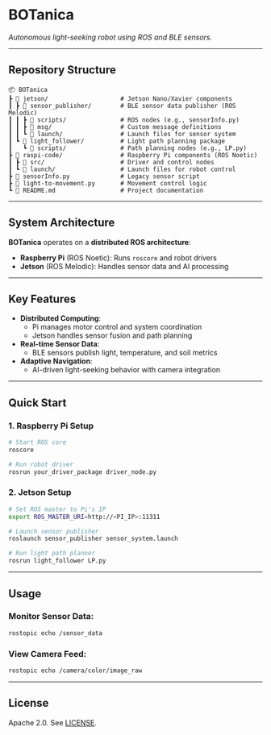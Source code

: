 # **BOTanica**  
*Autonomous light-seeking robot using ROS and BLE sensors.*

---

## **Repository Structure**  
```plaintext
📦 BOTanica
┣ 📂 jetson/                    # Jetson Nano/Xavier components
┃ ┣ 📂 sensor_publisher/        # BLE sensor data publisher (ROS Melodic)
┃ ┃ ┣ 📂 scripts/               # ROS nodes (e.g., sensorInfo.py)
┃ ┃ ┣ 📂 msg/                   # Custom message definitions
┃ ┃ ┗ 📂 launch/                # Launch files for sensor system
┃ ┗ 📂 light_follower/          # Light path planning package
┃   ┗ 📂 scripts/               # Path planning nodes (e.g., LP.py)
┣ 📂 raspi-code/                # Raspberry Pi components (ROS Noetic)
┃ ┣ 📂 src/                     # Driver and control nodes
┃ ┗ 📂 launch/                  # Launch files for robot control
┣ 📜 sensorInfo.py              # Legacy sensor script
┣ 📜 light-to-movement.py       # Movement control logic
┗ 📜 README.md                  # Project documentation
```

---

## **System Architecture**  
**BOTanica** operates on a **distributed ROS architecture**:  
- **Raspberry Pi** (ROS Noetic): Runs `roscore` and robot drivers  
- **Jetson** (ROS Melodic): Handles sensor data and AI processing  

---

## **Key Features**  
- **Distributed Computing**:  
  - Pi manages motor control and system coordination  
  - Jetson handles sensor fusion and path planning  
- **Real-time Sensor Data**:  
  - BLE sensors publish light, temperature, and soil metrics  
- **Adaptive Navigation**:  
  - AI-driven light-seeking behavior with camera integration  

---

## **Quick Start**  

### **1. Raspberry Pi Setup**  
```bash
# Start ROS core
roscore

# Run robot driver
rosrun your_driver_package driver_node.py
```

### **2. Jetson Setup**  
```bash
# Set ROS master to Pi's IP
export ROS_MASTER_URI=http://<PI_IP>:11311

# Launch sensor publisher
roslaunch sensor_publisher sensor_system.launch

# Run light path planner
rosrun light_follower LP.py
```

---

## **Usage**  
### **Monitor Sensor Data**:  
```bash
rostopic echo /sensor_data
```

### **View Camera Feed**:  
```bash
rostopic echo /camera/color/image_raw
```

---

## **License**  
Apache 2.0. See [LICENSE](LICENSE).
